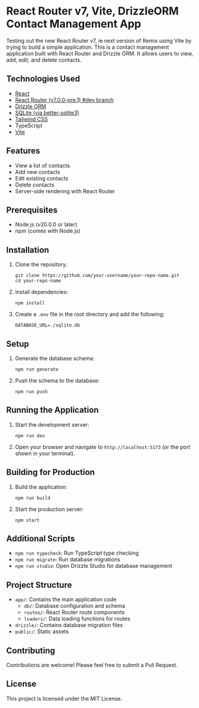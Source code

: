 # React Router v7, Vite, DrizzleORM Contact Management App

Testing out the new React Router v7, ie next version of Remix using Vite by trying to build a simple application. This is a contact management application built with React Router and Drizzle ORM. It allows users to view, add, edit, and delete contacts.

## Technologies Used

- [React](https://reactjs.org/)
- [React Router (v7.0.0-pre.1) #dev branch](https://reactrouter.com/dev/guides)
- [Drizzle ORM](https://orm.drizzle.team/)
- [SQLite (via better-sqlite3)](https://github.com/WiseLibs/better-sqlite3)
- [Tailwind CSS](https://tailwindcss.com/)
- TypeScript
- [Vite](https://vitejs.dev/)

## Features

- View a list of contacts
- Add new contacts
- Edit existing contacts
- Delete contacts
- Server-side rendering with React Router

## Prerequisites

- Node.js (v20.0.0 or later)
- npm (comes with Node.js)

## Installation

1. Clone the repository:
   ```
   git clone https://github.com/your-username/your-repo-name.git
   cd your-repo-name
   ```

2. Install dependencies:
   ```
   npm install
   ```

3. Create a `.env` file in the root directory and add the following:
   ```
   DATABASE_URL=./sqlite.db
   ```

## Setup

1. Generate the database schema:
   ```
   npm run generate
   ```

2. Push the schema to the database:
   ```
   npm run push
   ```

## Running the Application

1. Start the development server:
   ```
   npm run dev
   ```

2. Open your browser and navigate to `http://localhost:5173` (or the port shown in your terminal).

## Building for Production

1. Build the application:
   ```
   npm run build
   ```

2. Start the production server:
   ```
   npm start
   ```

## Additional Scripts

- `npm run typecheck`: Run TypeScript type checking
- `npm run migrate`: Run database migrations
- `npm run studio`: Open Drizzle Studio for database management

## Project Structure

- `app/`: Contains the main application code
  - `db/`: Database configuration and schema
  - `routes/`: React Router route components
  - `loaders/`: Data loading functions for routes
- `drizzle/`: Contains database migration files
- `public/`: Static assets

## Contributing

Contributions are welcome! Please feel free to submit a Pull Request.

## License

This project is licensed under the MIT License.
